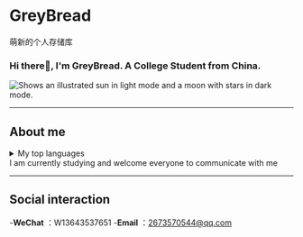# GreyBread
萌新的个人存储库
### Hi there👋, I'm GreyBread. A College Student from China.

<picture>
  <source media="(prefers-color-scheme: dark)" srcset= "https://i1.hdslb.com/bfs/archive/a95630008057990c9a2b55a49a3861480d79a777.jpg">
  <source media="(prefers-color-scheme: light)" srcset= "https://i1.hdslb.com/bfs/archive/a95630008057990c9a2b55a49a3861480d79a777.jpg">
  <img alt="Shows an illustrated sun in light mode and a moon with stars in dark mode." src= "https://i1.hdslb.com/bfs/archive/a95630008057990c9a2b55a49a3861480d79a777.jpg">
</picture>

---
## About me

<details>
<summary>My top languages</summary>

| Rank | Languages |
|-----:|-----------|
|     1| JavaScript|
|     2| Python    |
|     3| SQL       |

</details>
I am currently studying and welcome everyone to communicate with me

---

## Social interaction
-**WeChat** ：W13643537651
-**Email** ：2673570544@qq.com


